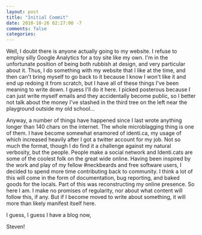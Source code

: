 ```yaml
---
layout: post
title: "Initial Commit"
date: 2010-10-26 02:27:00 -7
comments: false
categories:
---
```

Well, I doubt there is anyone actually going to my website. I refuse to employ
silly Google Analytics for a toy site like my own. I'm in the unfortunate
position of being both rubbish at design, and very particular about it. Thus, I
do something with my website that I like at the time, and then can't bring
myself to go back to it because I know I won't like it and end up redoing it
from scratch, but I have all of these things I've been meaning to write down. I
guess I'll do it here. I picked posterous because I can just write myself emails
and they accidentally become public, so I better not talk about the money I've
stashed in the third tree on the left near the playground outside my old
school...

Anyway, a number of things have happened since I last wrote anything longer than
140 chars on the internet. The whole microblagging thing is one of them. I have
become somewhat enamored of identi.ca, my usage of which increased heavily after
I got a twitter account for my job. Not so much the format, though I do find it
a challenge against my natural verbosity, but the people. People make a social
network and Identi.cats are some of the coolest folk on the great wide online.
Having been inspired by the work and play of my fellow #neckbeards and free
software users, I decided to spend more time contributing back to community. I
think a lot of this will come in the form of documentation, bug reporting, and
baked goods for the locals. Part of this was reconstructing my online presence.
So here I am. I make no promises of regularity, nor about what content will
follow this, if any. But if I become moved to write about something, it will
more than likely manifest itself here.

I guess, I guess I have a blog now,

Steven!

